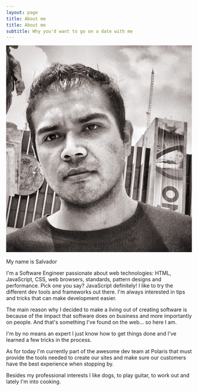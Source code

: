 ```yaml
---
layout: page
title: About me
title: About me
subtitle: Why you'd want to go on a date with me
---
```


![Profile Pic](img/me.jpg)

My name is Salvador

I'm a Software Engineer passionate about web technologies: HTML, JavaScript, CSS, web browsers, standards, pattern designs and performance. Pick one you say? JavaScript definitely! I like to try the different dev tools and frameworks out there. I'm always interested in tips and tricks that can make development easier.

The main reason why I decided to make a living out of creating software is because of the impact that software does on business and more importantly on people. And that's something I've found on the web... so here I am. 

I'm by no means an expert I just know how to get things done and I've learned a few tricks in the process. 

As for today I'm currently part of the awesome dev team at Polaris that must provide the tools needed to create our sites and make sure our customers have the best experience when stopping by.

Besides my professional interests I like dogs, to play guitar, to work out and lately I'm into cooking.